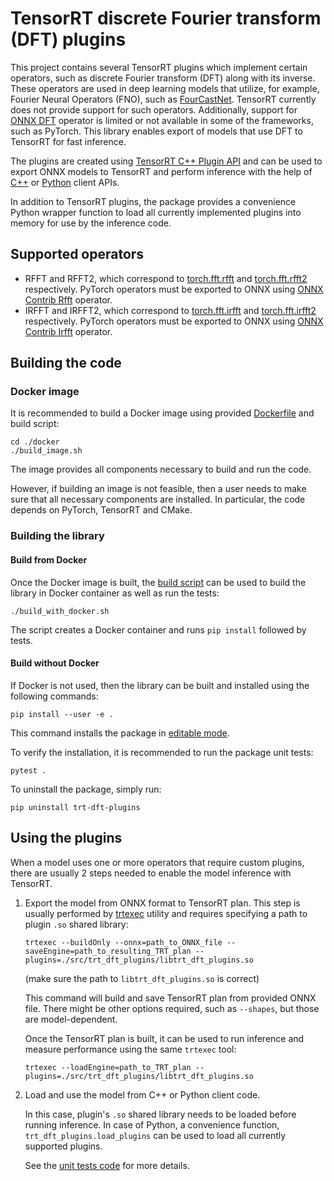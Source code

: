 # TensorRT discrete Fourier transform (DFT) plugins

This project contains several TensorRT plugins which implement certain operators, such as discrete Fourier transform (DFT) along with its inverse. These operators are used in deep learning models that utilize, for example, Fourier Neural Operators (FNO), such as [FourCastNet](https://docs.nvidia.com/deeplearning/modulus/modulus-sym/user_guide/neural_operators/fourcastnet.html). TensorRT currently does not provide support for such operators. Additionally, support for [ONNX DFT](https://github.com/onnx/onnx/blob/main/docs/Operators.md#DFT) operator is limited or not available in some of the frameworks, such as PyTorch. This library enables export of models that use DFT to TensorRT for fast inference.

The plugins are created using [TensorRT C++ Plugin API](https://docs.nvidia.com/deeplearning/tensorrt/developer-guide/index.html#add_custom_layer) and can be used to export ONNX models to TensorRT and perform inference with the help of [C++](https://docs.nvidia.com/deeplearning/tensorrt/developer-guide/index.html#c_topics) or [Python](https://docs.nvidia.com/deeplearning/tensorrt/developer-guide/index.html#python_topics) client APIs.

In addition to TensorRT plugins, the package provides a convenience Python wrapper function to load all currently implemented plugins into memory for use by the inference code.

## Supported operators

* RFFT and RFFT2, which correspond to [torch.fft.rfft](https://pytorch.org/docs/1.13/generated/torch.fft.rfft.html) and [torch.fft.rfft2](https://pytorch.org/docs/1.13/generated/torch.fft.rfft2.html) respectively.
    PyTorch operators must be exported to ONNX using [ONNX Contrib Rfft](https://github.com/microsoft/onnxruntime/blob/main/docs/ContribOperators.md#com.microsoft.Rfft) operator.
* IRFFT and IRFFT2, which correspond to [torch.fft.irfft](https://pytorch.org/docs/1.13/generated/torch.fft.irfft.html) and [torch.fft.irfft2](https://pytorch.org/docs/1.13/generated/torch.fft.irfft2.html) respectively.
    PyTorch operators must be exported to ONNX using [ONNX Contrib Irfft](https://github.com/microsoft/onnxruntime/blob/main/docs/ContribOperators.md#com.microsoft.Irfft) operator.

## Building the code

### Docker image

It is recommended to build a Docker image using provided [Dockerfile](./docker/Dockerfile) and build script:
```
cd ./docker
./build_image.sh
```
The image provides all components necessary to build and run the code.

However, if building an image is not feasible, then a user needs to make sure that all necessary components are installed. In particular, the code depends on PyTorch, TensorRT and CMake.

### Building the library

#### Build from Docker
Once the Docker image is built, the [build script](./build_with_docker.sh) can be used to build the library in Docker container as well as run the tests:
```
./build_with_docker.sh
```

The script creates a Docker container and runs `pip install` followed by tests.

#### Build without Docker
If Docker is not used, then the library can be built and installed using the following commands:
```
pip install --user -e .
```
This command installs the package in [editable mode](https://pip.pypa.io/en/latest/topics/local-project-installs/#editable-installs).


To verify the installation, it is recommended to run the package unit tests:
```
pytest .
```

To uninstall the package, simply run:
```
pip uninstall trt-dft-plugins
```

## Using the plugins

When a model uses one or more operators that require custom plugins, there are usually 2 steps needed to enable the model inference with TensorRT.

1. Export the model from ONNX format to TensorRT plan. This step is usually performed by [trtexec](https://docs.nvidia.com/deeplearning/tensorrt/developer-guide/index.html#trtexec) utility and requires specifying a path to plugin `.so` shared library:

    ```
    trtexec --buildOnly --onnx=path_to_ONNX_file --saveEngine=path_to_resulting_TRT_plan --plugins=./src/trt_dft_plugins/libtrt_dft_plugins.so
    ```
    (make sure the path to `libtrt_dft_plugins.so` is correct)


    This command will build and save TensorRT plan from provided ONNX file. There might be other options required, such as `--shapes`, but those are model-dependent.

    Once the TensorRT plan is built, it can be used to run inference and measure performance using the same `trtexec` tool:

    ```
    trtexec --loadEngine=path_to_TRT_plan --plugins=./src/trt_dft_plugins/libtrt_dft_plugins.so
    ```

2. Load and use the model from C++ or Python client code.

    In this case, plugin's `.so` shared library needs to be loaded before running inference. In case of Python, a convenience function, `trt_dft_plugins.load_plugins` can be used to load all currently supported plugins.

    See the [unit tests code](./tests/test_dft.py) for more details.
